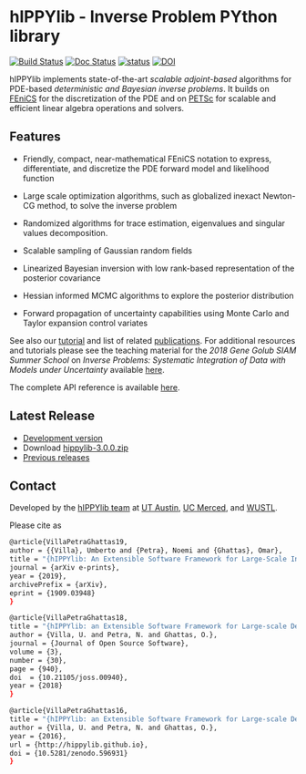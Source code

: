 # hIPPYlib - Inverse Problem PYthon library

[![Build Status](https://travis-ci.org/hippylib/hippylib.svg?branch=master)](https://travis-ci.org/hippylib/hippylib)
[![Doc Status](https://readthedocs.org/projects/hippylib/badge/?version=latest&style=flat)](https://hippylib.readthedocs.io/en/latest/)
[![status](http://joss.theoj.org/papers/053e0d08a5e9755e7b78898cff6f6208/status.svg)](http://joss.theoj.org/papers/053e0d08a5e9755e7b78898cff6f6208) [![DOI](https://zenodo.org/badge/DOI/10.5281/zenodo.596931.svg)](https://doi.org/10.5281/zenodo.596931)

hIPPYlib implements state-of-the-art *scalable* *adjoint-based* algorithms for PDE-based *deterministic and Bayesian inverse problems*. It builds on <a href="http://www.fenicsproject.org" target="_blank">FEniCS</a> for the discretization of the PDE and on <a href="http://www.mcs.anl.gov/petsc/" target="_blank">PETSc</a> for scalable and efficient linear algebra operations and solvers.

## Features

- Friendly, compact, near-mathematical FEniCS notation to
express, differentiate, and discretize the PDE forward model and
likelihood function

- Large scale optimization algorithms, such as globalized inexact
Newton-CG method, to solve the inverse problem

- Randomized algorithms for trace estimation, eigenvalues and singular values decomposition.

- Scalable sampling of Gaussian random fields

- Linearized Bayesian inversion with low rank-based
representation of the posterior covariance

- Hessian informed MCMC algorithms to explore the posterior
  distribution

- Forward propagation of uncertainty capabilities using Monte
  Carlo and Taylor expansion control variates


See also our [tutorial](tutorial.md) and list of related [publications](research.md). For additional resources and tutorials please see the teaching material for the *2018 Gene Golub SIAM Summer School* on *Inverse Problems: Systematic Integration of Data with Models under Uncertainty* available [here](https://g2s3-2018.github.io/labs).

The complete API reference is available [here](http://hippylib.readthedocs.io/en/latest/index.html).

## Latest Release

- [Development version](https://github.com/hippylib/hippylib)
- Download [hippylib-3.0.0.zip](https://zenodo.org/record/3634136/files/hippylib/hippylib-3.0.0.zip?download=1)
- [Previous releases](download.md)

## Contact

Developed by the [hIPPYlib team](about.md) at <a href="http://ices.utexas.edu" target="_blank">UT Austin</a>, <a href="http://naturalsciences.ucmerced.edu/" target="_blank">UC Merced</a>, and <a href="https://ese.wustl.edu/Pages/default.aspx" target="_blank">WUSTL</a>.

Please cite as 

```sh
@article{VillaPetraGhattas19,
author = {{Villa}, Umberto and {Petra}, Noemi and {Ghattas}, Omar},
title = "{hIPPYlib: An Extensible Software Framework for Large-Scale Inverse Problems Governed by PDEs; Part I: Deterministic Inversion and Linearized Bayesian Inference}",
journal = {arXiv e-prints},
year = {2019},
archivePrefix = {arXiv},
eprint = {1909.03948}
}

@article{VillaPetraGhattas18,
title = "{hIPPYlib: an Extensible Software Framework for Large-scale Deterministic and Bayesian Inverse Problems}",
author = {Villa, U. and Petra, N. and Ghattas, O.},
journal = {Journal of Open Source Software},
volume = {3},
number = {30},
page = {940},
doi  = {10.21105/joss.00940},
year = {2018}
}

@article{VillaPetraGhattas16,
title = "{hIPPYlib: an Extensible Software Framework for Large-scale Deterministic and Bayesian Inverse Problems}",
author = {Villa, U. and Petra, N. and Ghattas, O.},
year = {2016},
url = {http://hippylib.github.io},
doi = {10.5281/zenodo.596931}
}
```
